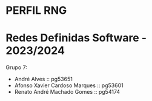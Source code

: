 # PERFIL RNG
# Redes Definidas Software - 2023/2024

Grupo 7:

- André Alves :: pg53651
- Afonso Xavier Cardoso Marques :: pg53601
- Renato André Machado Gomes :: pg54174
